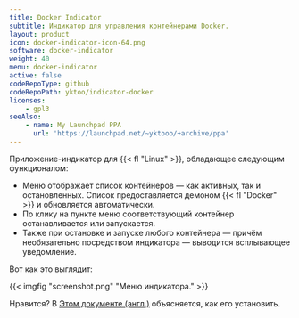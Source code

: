 ```yaml
---
title: Docker Indicator
subtitle: Индикатор для управления контейнерами Docker.
layout: product
icon: docker-indicator-icon-64.png
software: docker-indicator
weight: 40
menu: docker-indicator
active: false
codeRepoType: github
codeRepoPath: yktoo/indicator-docker
licenses:
    - gpl3
seeAlso:
    - name: My Launchpad PPA
      url: 'https://launchpad.net/~yktooo/+archive/ppa'
---
```


Приложение-индикатор для {{< fl "Linux" >}}, обладающее следующим функционалом:

* Меню отображает список контейнеров — как активных, так и остановленных. Список предоставляется демоном {{< fl "Docker" >}} и обновляется автоматически.
* По клику на пункте меню соответствующий контейнер останавливается или запускается.
* Также при остановке и запуске любого контейнера — причём необязательно посредством индикатора — выводится всплывающее уведомление.

Вот как это выглядит:

{{< imgfig "screenshot.png" "Меню индикатора." >}}

Нравится? В [Этом документе (англ.)](https://github.com/yktoo/indicator-docker/blob/master/INSTALL) объясняется, как его установить.
